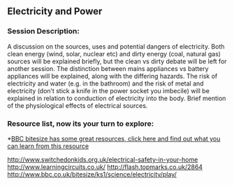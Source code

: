 ## Electricity and Power 

### Session Description: 
A discussion on the sources, uses and potential dangers of electricity. 
Both clean energy (wind, solar, nuclear etc) and dirty energy (coal, natural gas) sources will be explained briefly, but the clean vs dirty debate will be left for another session.
The distinction between mains appliances vs battery appliances will be explained, along with the differing hazards.
The risk of electricity and water (e.g. in the bathroom) and the risk of metal and electricity (don’t stick a knife in the power socket you imbecile) will be explained in relation to conduction of electricity into the body.
Brief mention of the physiological effects of electrical sources.



### Resource list, now its your turn to explore: 

*<a href="https://www.bbc.co.uk/search?filter=bitesize&q=electricit" target="_blank">BBC bitesize has some great resources, click here and find out what you can learn from this resource</a>

http://www.switchedonkids.org.uk/electrical-safety-in-your-home
http://www.learningcircuits.co.uk/
http://flash.topmarks.co.uk/2864
http://www.bbc.co.uk/bitesize/ks1/science/electricity/play/ 
